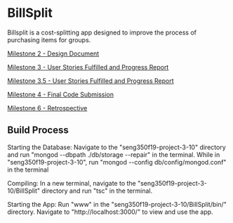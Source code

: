 # BillSplit
Billsplit is a cost-splitting app designed to improve the process of purchasing items for groups.

[Milestone 2 - Design Document](./Documentation/Milestone2.md)

[Milestone 3 - User Stories Fulfilled and Progress Report](./Documentation/Milestone3.md)

[Milestone 3.5 - User Stories Fulfilled and Progress Report](./Documentation/Milestone3-5.md)

[Milestone 4 - Final Code Submission](./Documentation/Milestone4.md)

[Milestone 6 - Retrospective](./Documentation/retro.md)

## Build Process
Starting the Database:
Navigate to the "seng350f19-project-3-10" directory and run "mongod --dbpath ./db/storage --repair" in the terminal.
While in "seng350f19-project-3-10", run "mongod --config db/config/mongod.conf" in the terminal

Compiling:
In a new terminal, navigate to the "seng350f19-project-3-10/BillSplit" directory and run "tsc" in the terminal.

Starting the App: 
Run "www" in the "seng350f19-project-3-10/BillSplit/bin/" directory.
Navigate to "http://localhost:3000/" to view and use the app.   
